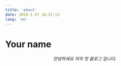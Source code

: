 ```yaml
---
title: 'about'
date: 2019-1-27 16:21:13
lang: 'en'
---
```


# Your name

<div align="center">

_안녕하세요 저의 첫 블로그 입니다._

</div>
